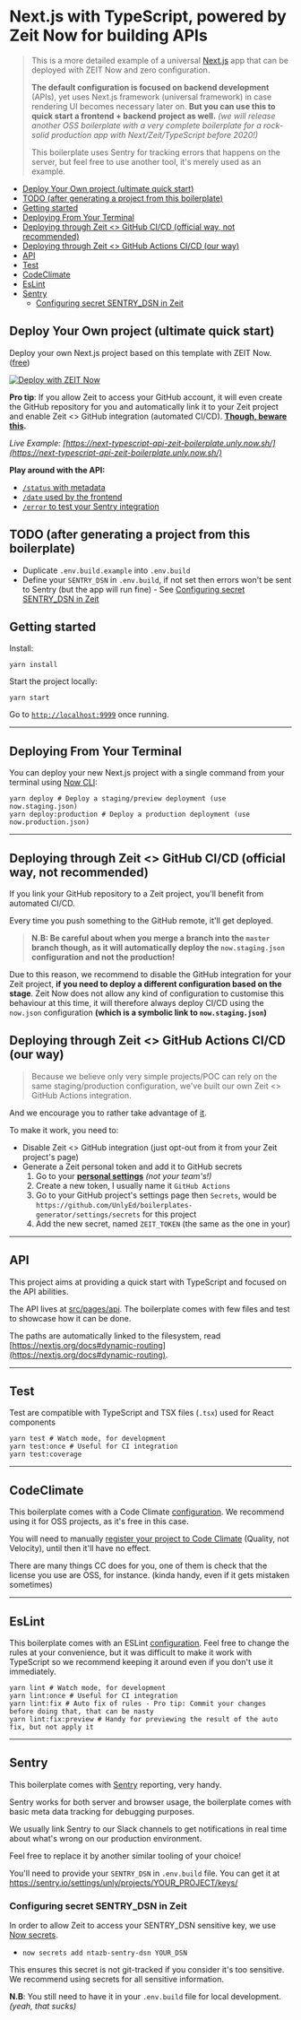 # Next.js with TypeScript, powered by Zeit Now for building APIs

> This is a more detailed example of a universal [Next.js](https://nextjs.org) app that can be deployed with ZEIT Now and zero configuration.
>
> **The default configuration is focused on backend development** (APIs), yet uses Next.js framework (universal framework) in case rendering UI becomes necessary later on.
> **But you can use this to quick start a frontend + backend project as well.** _(we will release another OSS boilerplate with a very complete boilerplate for a rock-solid production app with Next/Zeit/TypeScript before 2020!)_
>
> This boilerplate uses Sentry for tracking errors that happens on the server, but feel free to use another tool, it's merely used as an example.

<!-- toc -->

- [Deploy Your Own project (ultimate quick start)](#deploy-your-own-project-ultimate-quick-start)
- [TODO (after generating a project from this boilerplate)](#todo-after-generating-a-project-from-this-boilerplate)
- [Getting started](#getting-started)
- [Deploying From Your Terminal](#deploying-from-your-terminal)
- [Deploying through Zeit <> GitHub CI/CD (official way, not recommended)](#deploying-through-zeit--github-cicd-official-way-not-recommended)
- [Deploying through Zeit <> GitHub Actions CI/CD (our way)](#deploying-through-zeit--github-actions-cicd-our-way)
- [API](#api)
- [Test](#test)
- [CodeClimate](#codeclimate)
- [EsLint](#eslint)
- [Sentry](#sentry)
  * [Configuring secret SENTRY_DSN in Zeit](#configuring-secret-sentry_dsn-in-zeit)

<!-- tocstop -->

## Deploy Your Own project (ultimate quick start)

Deploy your own Next.js project based on this template with ZEIT Now. ([free](https://zeit.co/pricing))

[![Deploy with ZEIT Now](https://zeit.co/button)](https://zeit.co/new/project?template=https://github.com/UnlyEd/next-typescript-api-zeit-boilerplate)

**Pro tip**: If you allow Zeit to access your GitHub account, it will even create the GitHub repository for you and automatically link it to your Zeit project and enable Zeit <> GitHub integration (automated CI/CD). 
**[Though, beware this](#deploying-through-zeit--github-cicd-official-way-not-recommended).**

_Live Example: [https://next-typescript-api-zeit-boilerplate.unly.now.sh/](https://next-typescript-api-zeit-boilerplate.unly.now.sh/)_

**Play around with the API:**
- [`/status` with metadata](https://next-typescript-api-zeit-boilerplate.unly.now.sh/api/status)
- [`/date` used by the frontend](https://next-typescript-api-zeit-boilerplate.unly.now.sh/api/date)
- [`/error` to test your Sentry integration](https://next-typescript-api-zeit-boilerplate.unly.now.sh/api/error)


## TODO (after generating a project from this boilerplate)

- Duplicate `.env.build.example` into `.env.build`
- Define your `SENTRY_DSN` in `.env.build`, if not set then errors won't be sent to Sentry (but the app will run fine) - See [Configuring secret SENTRY_DSN in Zeit](#configuring-secret-sentry_dsn-in-zeit)

## Getting started

Install:

```
yarn install
```

Start the project locally:

```
yarn start
```

Go to [`http://localhost:9999`](http://localhost:9999) once running.

---

## Deploying From Your Terminal

You can deploy your new Next.js project with a single command from your terminal using [Now CLI](https://zeit.co/download):

```shell
yarn deploy # Deploy a staging/preview deployment (use now.staging.json)
yarn deploy:production # Deploy a production deployment (use now.production.json)
```

---

## Deploying through Zeit <> GitHub CI/CD (official way, not recommended)

If you link your GitHub repository to a Zeit project, you'll benefit from automated CI/CD.

Every time you push something to the GitHub remote, it'll get deployed.

> **N.B: Be careful about when you merge a branch into the `master` branch though, as it will automatically deploy the `now.staging.json` configuration and not the production!**

Due to this reason, we recommend to disable the GitHub integration for your Zeit project, **if you need to deploy a different configuration based on the stage**.
Zeit Now does not allow any kind of configuration to customise this behaviour at this time, it will therefore always deploy CI/CD using the `now.json` configuration **(which is a symbolic link to `now.staging.json`)**

## Deploying through Zeit <> GitHub Actions CI/CD (our way)

> Because we believe only very simple projects/POC can rely on the same staging/production configuration, we've built our own Zeit <> GitHub Actions integration.

And we encourage you to rather take advantage of [it](./.github/workflows).

To make it work, you need to:
- Disable Zeit <> GitHub integration (just opt-out from it from your Zeit project's page)
- Generate a Zeit personal token and add it to GitHub secrets
    1. Go to your **[personal settings](https://zeit.co/account/tokens)** *(not your team's!)*
    1. Create a new token, I usually name it `GitHub Actions`
    1. Go to your GitHub project's settings page then `Secrets`, would be `https://github.com/UnlyEd/boilerplates-generator/settings/secrets` for this project
    1. Add the new secret, named `ZEIT_TOKEN` (the same as the one in your)

---

## API

This project aims at providing a quick start with TypeScript and focused on the API abilities.

The API lives at [src/pages/api](./src/pages/api). The boilerplate comes with few files and test to showcase how it can be done.

The paths are automatically linked to the filesystem, read [https://nextjs.org/docs#dynamic-routing](https://nextjs.org/docs#dynamic-routing).

---

## Test

Test are compatible with TypeScript and TSX files (`.tsx`) used for React components

```
yarn test # Watch mode, for development
yarn test:once # Useful for CI integration
yarn test:coverage
```

---

## CodeClimate

This boilerplate comes with a Code Climate [configuration](.codeclimate.yml). We recommend using it for OSS projects, as it's free in this case.

You will need to manually [register your project to Code Climate](https://codeclimate.com/dashboard) (Quality, not Velocity), until then it'll have no effect.  

There are many things CC does for you, one of them is check that the license you use are OSS, for instance. (kinda handy, even if it gets mistaken sometimes)


---

## EsLint

This boilerplate comes with an ESLint [configuration](.eslintrc.yml). Feel free to change the rules at your convenience, 
but it was difficult to make it work with TypeScript so we recommend keeping it around even if you don't use it immediately.

```
yarn lint # Watch mode, for development
yarn lint:once # Useful for CI integration
yarn lint:fix # Auto fix of rules - Pro tip: Commit your changes before doing that, that can be nasty
yarn lint:fix:preview # Handy for previewing the result of the auto fix, but not apply it
```


---

## Sentry

This boilerplate comes with [Sentry](https://sentry.io/) reporting, very handy.

Sentry works for both server and browser usage, the boilerplate comes with basic meta data tracking for debugging purposes.

We usually link Sentry to our Slack channels to get notifications in real time about what's wrong on our production environment.

Feel free to replace it by another similar tooling of your choice!

You'll need to provide your `SENTRY_DSN` in `.env.build` file. You can get it at https://sentry.io/settings/unly/projects/YOUR_PROJECT/keys/

### Configuring secret SENTRY_DSN in Zeit

In order to allow Zeit to access your SENTRY_DSN sensitive key, we use [Now secrets](https://zeit.co/docs/v2/environment-variables-and-secrets).

- `now secrets add ntazb-sentry-dsn YOUR_DSN`

This ensures this secret is not git-tracked if you consider it's too sensitive. 
We recommend using secrets for all sensitive information.

**N.B**: You still need to have it in your `.env.build` file for local development. _(yeah, that sucks)_
